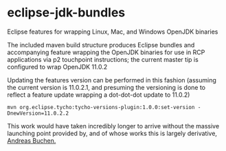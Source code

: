 # eclipse-jdk-bundles
Eclipse features for wrapping Linux, Mac, and Windows OpenJDK binaries

The included maven build structure produces Eclipse bundles and accompanying feature wrapping the OpenJDK binaries for use in RCP applications via p2 touchpoint instructions; the current master tip is configured to wrap OpenJDK 11.0.2


Updating the features version can be performed in this fashion (assuming the current version is 11.0.2.1, and presuming the versioning is done to reflect a feature update wrapping a dot-dot-dot update to 11.0.2)
```
mvn org.eclipse.tycho:tycho-versions-plugin:1.0.0:set-version -DnewVersion=11.0.2.2
```


This work would have taken incredibly longer to arrive without the massive launching point provided by, and of whose works this is largely derivative, [Andreas Buchen.](https://github.com/buchen/bundled-jre)

